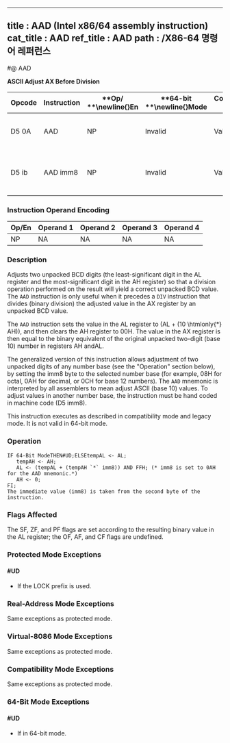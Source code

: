 ----------------------------
title : AAD (Intel x86/64 assembly instruction)
cat_title : AAD
ref_title : AAD
path : /X86-64 명령어 레퍼런스
----------------------------
#@ AAD

**ASCII Adjust AX Before Division**

|**Opcode**|**Instruction**|**Op/ **\newline{}**En**|**64-bit **\newline{}**Mode**|**Compat/**\newline{}**Leg Mode**|**Description**|
|----------|---------------|------------------------|-----------------------------|---------------------------------|---------------|
|D5 0A|AAD|NP|Invalid|Valid|ASCII adjust AX before division.|
|D5 ib|AAD imm8|NP|Invalid|Valid|Adjust AX before division to number base imm8.|
### Instruction Operand Encoding


|Op/En|Operand 1|Operand 2|Operand 3|Operand 4|
|-----|---------|---------|---------|---------|
|NP|NA|NA|NA|NA|
### Description


Adjusts two unpacked BCD digits (the least-significant digit in the AL register and the most-significant digit in the AH register) so that a division operation performed on the result will yield a correct unpacked BCD value. The `AAD` instruction is only useful when it precedes a `DIV` instruction that divides (binary division) the adjusted value in the AX register by an unpacked BCD value.

The `AAD` instruction sets the value in the AL register to (AL + (10 \htmlonly{*} AH)), and then clears the AH register to 00H. The value in the AX register is then equal to the binary equivalent of the original unpacked two-digit (base 10) number in registers AH andAL.

The generalized version of this instruction allows adjustment of two unpacked digits of any number base (see the "Operation" section below), by setting the imm8 byte to the selected number base (for example, 08H for octal, 0AH for decimal, or 0CH for base 12 numbers). The `AAD` mnemonic is interpreted by all assemblers to mean adjust ASCII (base 10) values. To adjust values in another number base, the instruction must be hand coded in machine code (D5 imm8).

This instruction executes as described in compatibility mode and legacy mode. It is not valid in 64-bit mode.


### Operation

```info-verb
IF 64-Bit ModeTHEN#UD;ELSEtempAL <- AL;
   tempAH <- AH;
   AL <- (tempAL + (tempAH `*` imm8)) AND FFH; (* imm8 is set to 0AH for the AAD mnemonic.*)
   AH <- 0;
FI;
The immediate value (imm8) is taken from the second byte of the instruction.
```
### Flags Affected


The SF, ZF, and PF flags are set according to the resulting binary value in the AL register; the OF, AF, and CF flags are undefined.


### Protected Mode Exceptions

#### #UD
* If the LOCK prefix is used.

### Real-Address Mode Exceptions



Same exceptions as protected mode.


### Virtual-8086 Mode Exceptions



Same exceptions as protected mode.


### Compatibility Mode Exceptions



Same exceptions as protected mode.


### 64-Bit Mode Exceptions

#### #UD
* If in 64-bit mode.
